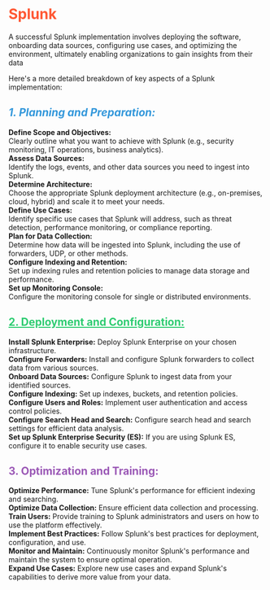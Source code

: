 # <span style="color: #FF5733;">Splunk</span>

A successful Splunk implementation involves deploying the software, onboarding data sources, configuring use cases, and optimizing the environment, ultimately enabling organizations to gain insights from their data

Here's a more detailed breakdown of key aspects of a Splunk implementation:

## <span style="color: #3498DB; font-style: italic;">1. Planning and Preparation:</span>
**Define Scope and Objectives:**  
Clearly outline what you want to achieve with Splunk (e.g., security monitoring, IT operations, business analytics).  
**Assess Data Sources:**  
Identify the logs, events, and other data sources you need to ingest into Splunk.  
**Determine Architecture:**  
Choose the appropriate Splunk deployment architecture (e.g., on-premises, cloud, hybrid) and scale it to meet your needs.  
**Define Use Cases:**  
Identify specific use cases that Splunk will address, such as threat detection, performance monitoring, or compliance reporting.  
**Plan for Data Collection:**  
Determine how data will be ingested into Splunk, including the use of forwarders, UDP, or other methods.  
**Configure Indexing and Retention:**  
Set up indexing rules and retention policies to manage data storage and performance.  
**Set up Monitoring Console:**  
Configure the monitoring console for single or distributed environments.  

## <span style="color: #2ECC71; text-decoration: underline;">2. Deployment and Configuration:</span>  
**Install Splunk Enterprise:** Deploy Splunk Enterprise on your chosen infrastructure.  
**Configure Forwarders:** Install and configure Splunk forwarders to collect data from various sources.  
**Onboard Data Sources:** Configure Splunk to ingest data from your identified sources.  
**Configure Indexing:** Set up indexes, buckets, and retention policies.  
**Configure Users and Roles:** Implement user authentication and access control policies.  
**Configure Search Head and Search:** Configure search head and search settings for efficient data analysis.  
**Set up Splunk Enterprise Security (ES):** If you are using Splunk ES, configure it to enable security use cases.  

## <span style="color: #9B59B6; font-weight: bold;">3. Optimization and Training:</span>  
**Optimize Performance:** Tune Splunk's performance for efficient indexing and searching.  
**Optimize Data Collection:** Ensure efficient data collection and processing.  
**Train Users:** Provide training to Splunk administrators and users on how to use the platform effectively.  
**Implement Best Practices:** Follow Splunk's best practices for deployment, configuration, and use.  
**Monitor and Maintain:** Continuously monitor Splunk's performance and maintain the system to ensure optimal operation.  
**Expand Use Cases:** Explore new use cases and expand Splunk's capabilities to derive more value from your data.  
